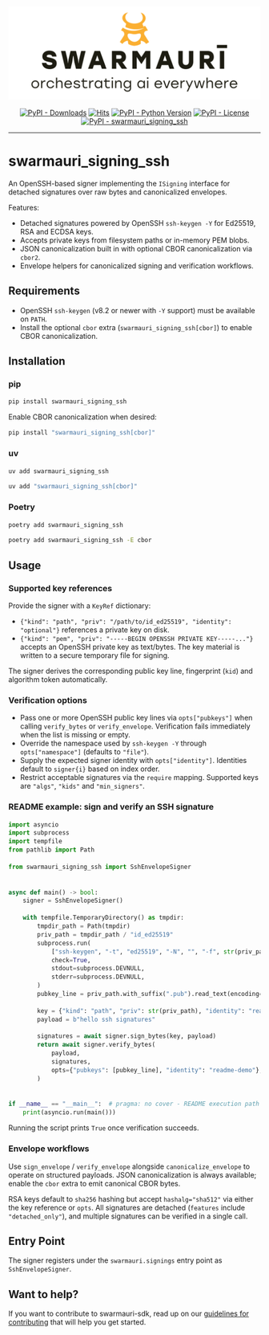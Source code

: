 ![Swarmauri Logo](https://github.com/swarmauri/swarmauri-sdk/blob/3d4d1cfa949399d7019ae9d8f296afba773dfb7f/assets/swarmauri.brand.theme.svg)

<p align="center">
    <a href="https://pypi.org/project/swarmauri_signing_ssh/">
        <img src="https://img.shields.io/pypi/dm/swarmauri_signing_ssh" alt="PyPI - Downloads"/></a>
    <a href="https://hits.sh/github.com/swarmauri/swarmauri-sdk/tree/master/pkgs/standards/swarmauri_signing_ssh/">
        <img alt="Hits" src="https://hits.sh/github.com/swarmauri/swarmauri-sdk/tree/master/pkgs/standards/swarmauri_signing_ssh.svg"/></a>
    <a href="https://pypi.org/project/swarmauri_signing_ssh/">
        <img src="https://img.shields.io/pypi/pyversions/swarmauri_signing_ssh" alt="PyPI - Python Version"/></a>
    <a href="https://pypi.org/project/swarmauri_signing_ssh/">
        <img src="https://img.shields.io/pypi/l/swarmauri_signing_ssh" alt="PyPI - License"/></a>
    <a href="https://pypi.org/project/swarmauri_signing_ssh/">
        <img src="https://img.shields.io/pypi/v/swarmauri_signing_ssh?label=swarmauri_signing_ssh&color=green" alt="PyPI - swarmauri_signing_ssh"/></a>

</p>

---

# swarmauri_signing_ssh

An OpenSSH-based signer implementing the `ISigning` interface for detached
signatures over raw bytes and canonicalized envelopes.

Features:
- Detached signatures powered by OpenSSH `ssh-keygen -Y` for Ed25519, RSA and
  ECDSA keys.
- Accepts private keys from filesystem paths or in-memory PEM blobs.
- JSON canonicalization built in with optional CBOR canonicalization via
  `cbor2`.
- Envelope helpers for canonicalized signing and verification workflows.

## Requirements

- OpenSSH `ssh-keygen` (v8.2 or newer with `-Y` support) must be available on
  `PATH`.
- Install the optional `cbor` extra (`swarmauri_signing_ssh[cbor]`) to enable
  CBOR canonicalization.

## Installation

### pip

```bash
pip install swarmauri_signing_ssh
```

Enable CBOR canonicalization when desired:

```bash
pip install "swarmauri_signing_ssh[cbor]"
```

### uv

```bash
uv add swarmauri_signing_ssh
```

```bash
uv add "swarmauri_signing_ssh[cbor]"
```

### Poetry

```bash
poetry add swarmauri_signing_ssh
```

```bash
poetry add swarmauri_signing_ssh -E cbor
```

## Usage

### Supported key references

Provide the signer with a `KeyRef` dictionary:

- `{"kind": "path", "priv": "/path/to/id_ed25519", "identity": "optional"}`
  references a private key on disk.
- `{"kind": "pem", "priv": "-----BEGIN OPENSSH PRIVATE KEY-----..."}`
  accepts an OpenSSH private key as text/bytes. The key material is written to a
  secure temporary file for signing.

The signer derives the corresponding public key line, fingerprint (`kid`) and
algorithm token automatically.

### Verification options

- Pass one or more OpenSSH public key lines via `opts["pubkeys"]` when calling
  `verify_bytes` or `verify_envelope`. Verification fails immediately when the
  list is missing or empty.
- Override the namespace used by `ssh-keygen -Y` through `opts["namespace"]`
  (defaults to `"file"`).
- Supply the expected signer identity with `opts["identity"]`. Identities
  default to `signer{i}` based on index order.
- Restrict acceptable signatures via the `require` mapping. Supported keys are
  `"algs"`, `"kids"` and `"min_signers"`.

### README example: sign and verify an SSH signature

```python title="README example: sign and verify an SSH signature"
import asyncio
import subprocess
import tempfile
from pathlib import Path

from swarmauri_signing_ssh import SshEnvelopeSigner


async def main() -> bool:
    signer = SshEnvelopeSigner()

    with tempfile.TemporaryDirectory() as tmpdir:
        tmpdir_path = Path(tmpdir)
        priv_path = tmpdir_path / "id_ed25519"
        subprocess.run(
            ["ssh-keygen", "-t", "ed25519", "-N", "", "-f", str(priv_path)],
            check=True,
            stdout=subprocess.DEVNULL,
            stderr=subprocess.DEVNULL,
        )
        pubkey_line = priv_path.with_suffix(".pub").read_text(encoding="utf-8").strip()

        key = {"kind": "path", "priv": str(priv_path), "identity": "readme-demo"}
        payload = b"hello ssh signatures"

        signatures = await signer.sign_bytes(key, payload)
        return await signer.verify_bytes(
            payload,
            signatures,
            opts={"pubkeys": [pubkey_line], "identity": "readme-demo"},
        )


if __name__ == "__main__":  # pragma: no cover - README execution path
    print(asyncio.run(main()))
```

Running the script prints `True` once verification succeeds.

### Envelope workflows

Use `sign_envelope` / `verify_envelope` alongside `canonicalize_envelope` to
operate on structured payloads. JSON canonicalization is always available;
enable the `cbor` extra to emit canonical CBOR bytes.

RSA keys default to `sha256` hashing but accept `hashalg="sha512"` via either
the key reference or `opts`. All signatures are detached (`features` include
`"detached_only"`), and multiple signatures can be verified in a single call.

## Entry Point

The signer registers under the `swarmauri.signings` entry point as
`SshEnvelopeSigner`.

## Want to help?

If you want to contribute to swarmauri-sdk, read up on our
[guidelines for contributing](https://github.com/swarmauri/swarmauri-sdk/blob/master/CONTRIBUTING.md)
that will help you get started.